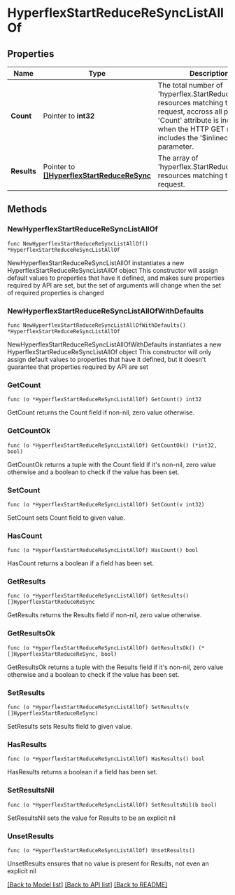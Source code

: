 # HyperflexStartReduceReSyncListAllOf

## Properties

Name | Type | Description | Notes
------------ | ------------- | ------------- | -------------
**Count** | Pointer to **int32** | The total number of &#39;hyperflex.StartReduceReSync&#39; resources matching the request, accross all pages. The &#39;Count&#39; attribute is included when the HTTP GET request includes the &#39;$inlinecount&#39; parameter. | [optional] 
**Results** | Pointer to [**[]HyperflexStartReduceReSync**](HyperflexStartReduceReSync.md) | The array of &#39;hyperflex.StartReduceReSync&#39; resources matching the request. | [optional] 

## Methods

### NewHyperflexStartReduceReSyncListAllOf

`func NewHyperflexStartReduceReSyncListAllOf() *HyperflexStartReduceReSyncListAllOf`

NewHyperflexStartReduceReSyncListAllOf instantiates a new HyperflexStartReduceReSyncListAllOf object
This constructor will assign default values to properties that have it defined,
and makes sure properties required by API are set, but the set of arguments
will change when the set of required properties is changed

### NewHyperflexStartReduceReSyncListAllOfWithDefaults

`func NewHyperflexStartReduceReSyncListAllOfWithDefaults() *HyperflexStartReduceReSyncListAllOf`

NewHyperflexStartReduceReSyncListAllOfWithDefaults instantiates a new HyperflexStartReduceReSyncListAllOf object
This constructor will only assign default values to properties that have it defined,
but it doesn't guarantee that properties required by API are set

### GetCount

`func (o *HyperflexStartReduceReSyncListAllOf) GetCount() int32`

GetCount returns the Count field if non-nil, zero value otherwise.

### GetCountOk

`func (o *HyperflexStartReduceReSyncListAllOf) GetCountOk() (*int32, bool)`

GetCountOk returns a tuple with the Count field if it's non-nil, zero value otherwise
and a boolean to check if the value has been set.

### SetCount

`func (o *HyperflexStartReduceReSyncListAllOf) SetCount(v int32)`

SetCount sets Count field to given value.

### HasCount

`func (o *HyperflexStartReduceReSyncListAllOf) HasCount() bool`

HasCount returns a boolean if a field has been set.

### GetResults

`func (o *HyperflexStartReduceReSyncListAllOf) GetResults() []HyperflexStartReduceReSync`

GetResults returns the Results field if non-nil, zero value otherwise.

### GetResultsOk

`func (o *HyperflexStartReduceReSyncListAllOf) GetResultsOk() (*[]HyperflexStartReduceReSync, bool)`

GetResultsOk returns a tuple with the Results field if it's non-nil, zero value otherwise
and a boolean to check if the value has been set.

### SetResults

`func (o *HyperflexStartReduceReSyncListAllOf) SetResults(v []HyperflexStartReduceReSync)`

SetResults sets Results field to given value.

### HasResults

`func (o *HyperflexStartReduceReSyncListAllOf) HasResults() bool`

HasResults returns a boolean if a field has been set.

### SetResultsNil

`func (o *HyperflexStartReduceReSyncListAllOf) SetResultsNil(b bool)`

 SetResultsNil sets the value for Results to be an explicit nil

### UnsetResults
`func (o *HyperflexStartReduceReSyncListAllOf) UnsetResults()`

UnsetResults ensures that no value is present for Results, not even an explicit nil

[[Back to Model list]](../README.md#documentation-for-models) [[Back to API list]](../README.md#documentation-for-api-endpoints) [[Back to README]](../README.md)



